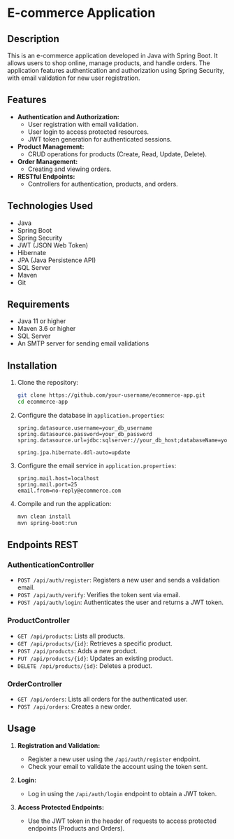 # E-commerce Application

## Description

This is an e-commerce application developed in Java with Spring Boot. It allows users to shop online, manage products, and handle orders. The application features authentication and authorization using Spring Security, with email validation for new user registration.

## Features

- **Authentication and Authorization:**
    - User registration with email validation.
    - User login to access protected resources.
    - JWT token generation for authenticated sessions.
- **Product Management:**
    - CRUD operations for products (Create, Read, Update, Delete).
- **Order Management:**
    - Creating and viewing orders.
- **RESTful Endpoints:**
    - Controllers for authentication, products, and orders.

## Technologies Used

- Java
- Spring Boot
- Spring Security
- JWT (JSON Web Token)
- Hibernate
- JPA (Java Persistence API)
- SQL Server
- Maven
- Git

## Requirements

- Java 11 or higher
- Maven 3.6 or higher
- SQL Server
- An SMTP server for sending email validations

## Installation

1. Clone the repository:
    ```bash
    git clone https://github.com/your-username/ecommerce-app.git
    cd ecommerce-app
    ```

2. Configure the database in `application.properties`:
    ```properties
    spring.datasource.username=your_db_username
    spring.datasource.password=your_db_password
    spring.datasource.url=jdbc:sqlserver://your_db_host;databaseName=your_db_name;encrypt=true;trustservercertificate=true

    spring.jpa.hibernate.ddl-auto=update
    ```

3. Configure the email service in `application.properties`:
    ```properties
    spring.mail.host=localhost
    spring.mail.port=25
    email.from=no-reply@ecommerce.com
    ```

4. Compile and run the application:
    ```bash
    mvn clean install
    mvn spring-boot:run
    ```

## Endpoints REST

### AuthenticationController

- `POST /api/auth/register`: Registers a new user and sends a validation email.
- `POST /api/auth/verify`: Verifies the token sent via email.
- `POST /api/auth/login`: Authenticates the user and returns a JWT token.

### ProductController

- `GET /api/products`: Lists all products.
- `GET /api/products/{id}`: Retrieves a specific product.
- `POST /api/products`: Adds a new product.
- `PUT /api/products/{id}`: Updates an existing product.
- `DELETE /api/products/{id}`: Deletes a product.

### OrderController

- `GET /api/orders`: Lists all orders for the authenticated user.
- `POST /api/orders`: Creates a new order.

## Usage

1. **Registration and Validation:**
    - Register a new user using the `/api/auth/register` endpoint.
    - Check your email to validate the account using the token sent.

2. **Login:**
    - Log in using the `/api/auth/login` endpoint to obtain a JWT token.

3. **Access Protected Endpoints:**
    - Use the JWT token in the header of requests to access protected endpoints (Products and Orders).

